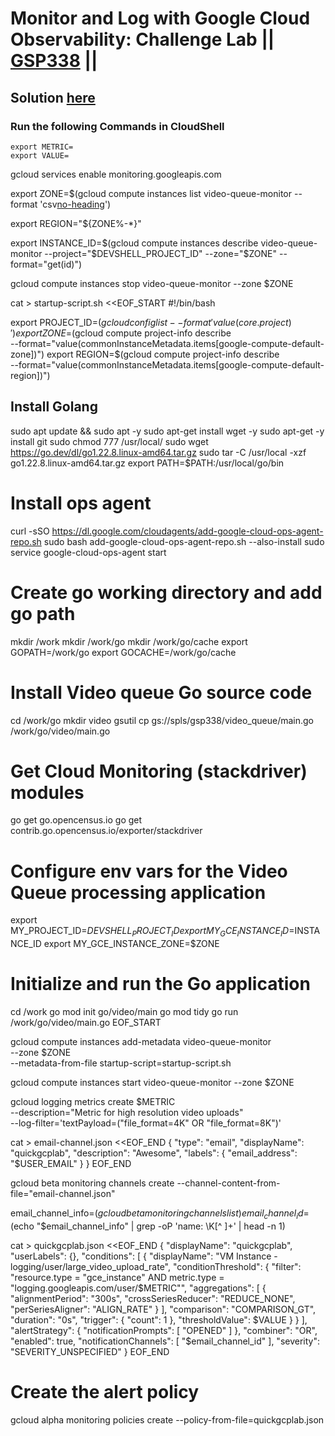 # Monitor and Log with Google Cloud Observability: Challenge Lab || [GSP338](https://www.cloudskillsboost.google/focuses/13786?parent=catalog) ||

## Solution [here]()

### Run the following Commands in CloudShell

```
export METRIC=
export VALUE=
```
gcloud services enable monitoring.googleapis.com

export ZONE=$(gcloud compute instances list video-queue-monitor --format 'csv[no-heading](zone)')

export REGION="${ZONE%-*}"

export INSTANCE_ID=$(gcloud compute instances describe video-queue-monitor --project="$DEVSHELL_PROJECT_ID" --zone="$ZONE" --format="get(id)")

gcloud compute instances stop video-queue-monitor --zone $ZONE

cat > startup-script.sh <<EOF_START
#!/bin/bash

export PROJECT_ID=$(gcloud config list --format 'value(core.project)')
export ZONE=$(gcloud compute project-info describe \
--format="value(commonInstanceMetadata.items[google-compute-default-zone])")
export REGION=$(gcloud compute project-info describe \
--format="value(commonInstanceMetadata.items[google-compute-default-region])")

## Install Golang
sudo apt update && sudo apt -y
sudo apt-get install wget -y
sudo apt-get -y install git
sudo chmod 777 /usr/local/
sudo wget https://go.dev/dl/go1.22.8.linux-amd64.tar.gz 
sudo tar -C /usr/local -xzf go1.22.8.linux-amd64.tar.gz
export PATH=$PATH:/usr/local/go/bin

# Install ops agent 
curl -sSO https://dl.google.com/cloudagents/add-google-cloud-ops-agent-repo.sh
sudo bash add-google-cloud-ops-agent-repo.sh --also-install
sudo service google-cloud-ops-agent start

# Create go working directory and add go path
mkdir /work
mkdir /work/go
mkdir /work/go/cache
export GOPATH=/work/go
export GOCACHE=/work/go/cache

# Install Video queue Go source code
cd /work/go
mkdir video
gsutil cp gs://spls/gsp338/video_queue/main.go /work/go/video/main.go

# Get Cloud Monitoring (stackdriver) modules
go get go.opencensus.io
go get contrib.go.opencensus.io/exporter/stackdriver

# Configure env vars for the Video Queue processing application
export MY_PROJECT_ID=$DEVSHELL_PROJECT_ID
export MY_GCE_INSTANCE_ID=$INSTANCE_ID
export MY_GCE_INSTANCE_ZONE=$ZONE

# Initialize and run the Go application
cd /work
go mod init go/video/main
go mod tidy
go run /work/go/video/main.go
EOF_START

gcloud compute instances add-metadata video-queue-monitor \
  --zone $ZONE \
  --metadata-from-file startup-script=startup-script.sh

gcloud compute instances start video-queue-monitor --zone $ZONE

gcloud logging metrics create $METRIC \
    --description="Metric for high resolution video uploads" \
    --log-filter='textPayload=("file_format=4K" OR "file_format=8K")'

cat > email-channel.json <<EOF_END
{
  "type": "email",
  "displayName": "quickgcplab",
  "description": "Awesome",
  "labels": {
    "email_address": "$USER_EMAIL"
  }
}
EOF_END

gcloud beta monitoring channels create --channel-content-from-file="email-channel.json"

email_channel_info=$(gcloud beta monitoring channels list)
email_channel_id=$(echo "$email_channel_info" | grep -oP 'name: \K[^ ]+' | head -n 1)

cat > quickgcplab.json <<EOF_END
{
  "displayName": "quickgcplab",
  "userLabels": {},
  "conditions": [
    {
      "displayName": "VM Instance - logging/user/large_video_upload_rate",
      "conditionThreshold": {
        "filter": "resource.type = \"gce_instance\" AND metric.type = \"logging.googleapis.com/user/$METRIC\"",
        "aggregations": [
          {
            "alignmentPeriod": "300s",
            "crossSeriesReducer": "REDUCE_NONE",
            "perSeriesAligner": "ALIGN_RATE"
          }
        ],
        "comparison": "COMPARISON_GT",
        "duration": "0s",
        "trigger": {
          "count": 1
        },
        "thresholdValue": $VALUE
      }
    }
  ],
  "alertStrategy": {
    "notificationPrompts": [
      "OPENED"
    ]
  },
  "combiner": "OR",
  "enabled": true,
  "notificationChannels": [
    "$email_channel_id"
  ],
  "severity": "SEVERITY_UNSPECIFIED"
}
EOF_END

# Create the alert policy
gcloud alpha monitoring policies create --policy-from-file=quickgcplab.json
